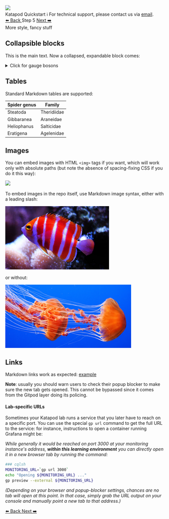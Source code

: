 <!-- TOP -->
<div class="top">
  <img class="scenario-academy-logo" src="https://datastax-academy.github.io/katapod-shared-assets/images/ds-academy-2023.svg" />
  <div class="scenario-title-section">
    <span class="scenario-title">Katapod Quickstart</span>
    <span class="scenario-subtitle">ℹ️ For technical support, please contact us via <a href="mailto:academy@datastax.com">email</a>.</span>
  </div>
</div>

<!-- NAVIGATION -->
<div id="navigation-top" class="navigation-top">
  <a title="Back" href='command:katapod.loadPage?[{"step":"step-number-four"}]' class="btn btn-dark navigation-top-left">
    ⬅️ Back
  </a>
  <span class="step-count">Step 5</span>
  <a title="Next" href='command:katapod.loadPage?[{"step":"step6"}]' class="btn btn-dark navigation-top-right">
    Next ➡️
  </a>
</div>

<!-- CONTENT -->
<div class="step-title">More style, fancy stuff</div>

## Collapsible blocks

This is the main text. Now a collapsed, expandable block comes:

<details class="katapod-details"><summary>Click for gauge bosons</summary>

1. Gluon
2. Photon
3. W boson
4. Z boson

You should leave blank lines after the `<details ...` line and before the
`</details>` line for the markdown to render in the block.

Also don't forget to use the `katapod-details` class name here.

</details>

## Tables

Standard Markdown tables are supported:

| Spider genus | Family |
|--------|--------|
| Steatoda | Theridiidae |
| Gibbaranea | Araneidae |
| Heliophanus | Salticidae |
| Eratigena | Agelenidae |

## Images

You can embed images with HTML `<img>` tags if you want, which will work only with absolute paths (but note the absence of spacing-fixing CSS if you do it this way):

<img src="https://raw.githubusercontent.com/DataStax-Academy/katapod-quickstart/main/images/fishes_1.png" />

To embed images in the repo itself, use Markdown image syntax, either with a leading slash:

![Fishes two](/images/fishes_2.png)

or without:

![Fishes three](images/fishes_3.png)

## Links

Markdown links work as expected: [example](https://github.com/DataStax-Academy/katapod-quickstart)

**Note**: usually you should warn users to check their popup blocker to make sure the new tab gets opened.
This cannot be bypassed since it comes from the Gitpod layer doing its policing.

#### Lab-specific URLs

Sometimes your Katapod lab runs a service that you later have to reach on a specific port.
You can use the special `gp url` command to get the full URL to the service: for instance,
instructions to open a container running Grafana might be:

_While generally it would be reached on port 3000 at your monitoring instance's address, **within this learning environment** you can directly open it in a new browser tab by running the command:_

```bash
### cqlsh
MONITORING_URL=`gp url 3000`
echo "Opening ${MONITORING_URL} ..."
gp preview --external ${MONITORING_URL}
```

_(Depending on your browser and popup-blocker settings, chances are no tab will open at this point. In that case, simply grab the URL output on your console and manually point a new tab to that address.)_

<!-- NAVIGATION -->
<div id="navigation-bottom" class="navigation-bottom">
  <a title="Back" href='command:katapod.loadPage?[{"step":"step-number-four"}]' class="btn btn-dark navigation-bottom-left">
    ⬅️ Back
  </a>
  <a title="Next" href='command:katapod.loadPage?[{"step":"step6"}]' class="btn btn-dark navigation-bottom-right">
    Next ➡️
  </a>
</div>
